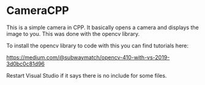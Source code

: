 # CameraCPP
This is a simple camera in CPP. It basically opens a camera and displays the image to you. This was done with the opencv library. 

To install the opencv library to code with this you can find tutorials here:

https://medium.com/@subwaymatch/opencv-410-with-vs-2019-3d0bc0c81d96

Restart Visual Studio if it says there is no include for some files.
